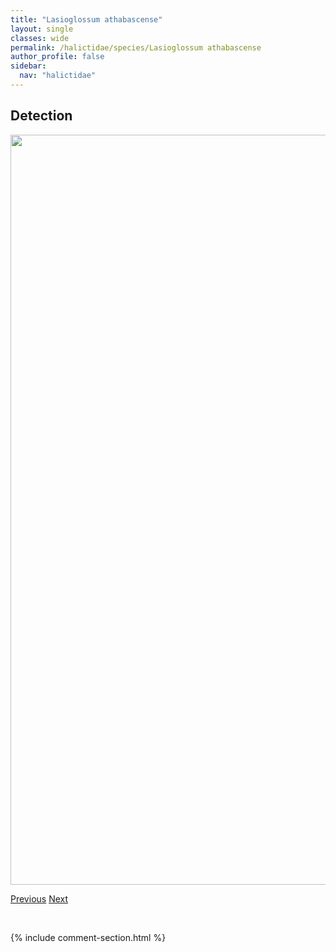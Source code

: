 ```yaml
---
title: "Lasioglossum athabascense"
layout: single
classes: wide
permalink: /halictidae/species/Lasioglossum athabascense
author_profile: false
sidebar:
  nav: "halictidae"
---
```


<h2>Detection</h2>

<a href="/ANBC/assets/figures/species/Lasioglossum athabascense/range-map.png">
<img src="/ANBC/assets/figures/species/Lasioglossum athabascense/range-map.png" height = "1200" width = "800">
</a>

<a href="/profiles/species/Hylaeus modestus" class="pagination--pager" title="PreviousName">Previous</a> <a href="/profiles/species/Lasioglossum leucozonium" class="pagination--pager" title="NextName">Next</a>

<p>&nbsp;</p>

{% include comment-section.html %}
